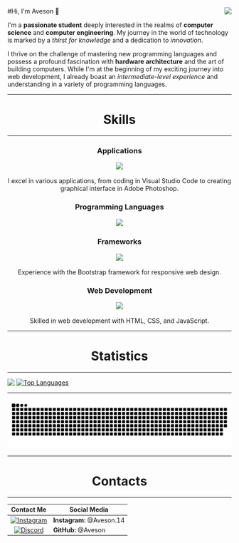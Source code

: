 <!-- View count -->
<img align="right" src="https://VISITOR-badge.laobi.icu/badge?page_id=AvesonThyBot" />
#Hi, I'm Aveson 👋

I'm a **passionate student** deeply interested in the realms of **computer science** and **computer engineering**. My journey in the world of technology is marked by a _thirst for knowledge_ and a dedication to _innovation_.

I thrive on the challenge of mastering new programming languages and possess a profound fascination with **hardware architecture** and the art of building computers. While I'm at the beginning of my exciting journey into web development, I already boast an _intermediate-level experience_ and understanding in a variety of programming languages.

<!-- Skills -->
<hr>
<h1 align="center">Skills</h1>
<hr>
<div align="center">
    <h3>Applications</h3>
    <img src="https://skillicons.dev/icons?i=github,vscode,discord,blender,ps,unity,ae,replit" />
    <br>
    <p>I excel in various applications, from coding in Visual Studio Code to creating graphical interface in Adobe Photoshop.</p>
    <h3>Programming Languages</h3>
    <img src="https://skillicons.dev/icons?i=python,cs,cpp,lua,js,ts,java" />
    <br>
    <h3>Frameworks</h3>
    <img src="https://skillicons.dev/icons?i=bootstrap" />
    <br>
    <p>Experience with the Bootstrap framework for responsive web design.</p>
    <h3>Web Development</h3>
    <img src="https://skillicons.dev/icons?i=html,css,javascript" />
    <br>
    <p>Skilled in web development with HTML, CSS, and JavaScript.</p>
</div>
<!-- Statistics -->
<hr>
<h1 align="center">Statistics</h1>
<hr>

<img src="https://github-readme-stats.vercel.app/api?username=AvesonThyBot&theme=darcula&layout=donut&rank_icon=github" style="vertical-align: top;"> [![Top Languages](https://github-readme-stats.vercel.app/api/top-langs/?username=AvesonThyBot)](https://github.com/anuraghazra/github-readme-stats)
<hr>
<!-- Contribution snake -->

![snake gif](https://github.com/AvesonThyBot/AvesonThyBot/blob/output/github-contribution-grid-snake.svg)

<!-- Contacts -->
<hr>
<h1 align="center">Contacts</h1>
<hr>

| Contact Me                  | Social Media                |
| ---------------------------- | --------------------------- |
| <div style="text-align: center;"><a href="https://www.instagram.com/aveson.14/" target="_blank"><img src="https://skillicons.dev/icons?i=instagram" alt="Instagram"></a></div> | **Instagram:** @Aveson.14 |
| <div style="text-align: center;"><a href="https://discordapp.com/channels/@me" target="_blank"><img src="https://skillicons.dev/icons?i=discord" alt="Discord"></a></div> | **GitHub:** @Aveson |

<!-- ### Spotify Playing 🎧
[![Spotify](https://novatorem-gjctt6jhr-avesonthybot.vercel.app/api/spotify)](https://open.spotify.com/user/94kssevudgf1dd5328wfgjmy2) !-->




